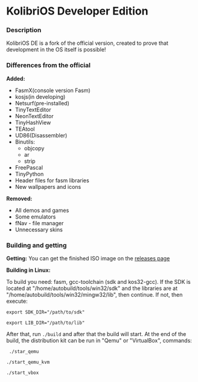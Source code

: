 # KolibriOS Developer Edition
### Description
KolibriOS DE is a fork of the official version, created to prove that development in the OS itself is possible!
### Differences from the official

**Added:**

- FasmX(console version Fasm)
- kosjs(in developing)
- Netsurf(pre-installed)
- TinyTextEditor
- NeonTextEditor
- TinyHashView
- TEAtool
- UD86(Disassembler)
- Binutils:
    - objcopy
    - ar
    - strip
- FreePascal
- TinyPython 
- Header files for fasm libraries
- New wallpapers and icons

**Removed:**

- All demos and games
- Some emulators
- fNav - file manager
- Unnecessary skins

### Building and getting

**Getting:** 
You can get the finished ISO image on the [releases page](https://github.com/turbocat2001/KolibriOS-DE/releases)

**Building in Linux:** 

To build you need: fasm, gcc-toolchain (sdk and kos32-gcc). If the SDK is located at "/home/autobuild/tools/win32/sdk" and the libraries are at "/home/autobuild/tools/win32/mingw32/lib", then continue. 
If not, then execute:

`export SDK_DIR="/path/to/sdk"`

`export LIB_DIR="/path/to/lib"`

After that, run ` ./build ` and after that the build will start. At the end of the build, the distribution kit can be run in "Qemu" or
"VirtualBox", commands:

` ./star_qemu`

`./start_qemu_kvm` 

`./start_vbox`

